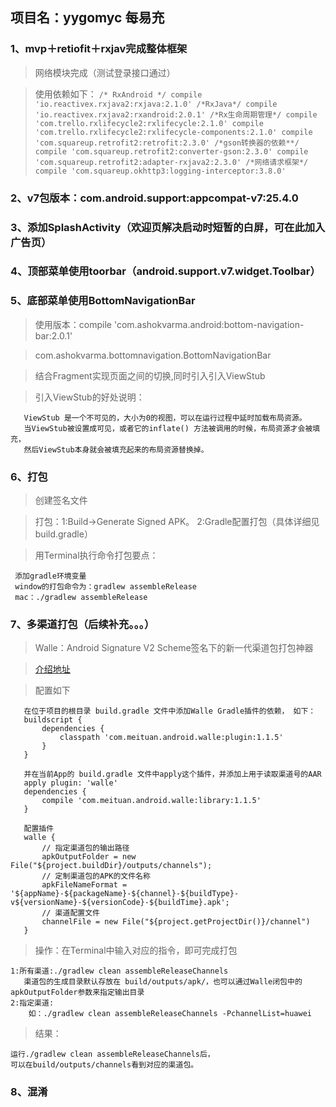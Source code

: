 ## 项目名：yygomyc 每易充

### 1、mvp＋retiofit＋rxjav完成整体框架
   > 网络模块完成（测试登录接口通过）
   
   > 使用依赖如下：
    ```
     /* RxAndroid */
     compile 'io.reactivex.rxjava2:rxjava:2.1.0'
     /*RxJava*/
     compile 'io.reactivex.rxjava2:rxandroid:2.0.1'
     /*Rx生命周期管理*/
     compile 'com.trello.rxlifecycle2:rxlifecycle:2.1.0'
     compile 'com.trello.rxlifecycle2:rxlifecycle-components:2.1.0'
     compile 'com.squareup.retrofit2:retrofit:2.3.0'
     /*gson转换器的依赖**/
     compile 'com.squareup.retrofit2:converter-gson:2.3.0'
     compile 'com.squareup.retrofit2:adapter-rxjava2:2.3.0'
     /*网络请求框架*/
     compile 'com.squareup.okhttp3:logging-interceptor:3.8.0'
    ```
   
   
### 2、v7包版本：com.android.support:appcompat-v7:25.4.0   

### 3、添加SplashActivity（欢迎页解决启动时短暂的白屏，可在此加入广告页）
   
### 4、顶部菜单使用toorbar（android.support.v7.widget.Toolbar）

### 5、底部菜单使用BottomNavigationBar

 > 使用版本：compile 'com.ashokvarma.android:bottom-navigation-bar:2.0.1' 
 
 > com.ashokvarma.bottomnavigation.BottomNavigationBar
 
 > 结合Fragment实现页面之间的切换,同时引入引入ViewStub
 
 > 引入ViewStub的好处说明：
 ```
    ViewStub 是一个不可见的，大小为0的视图，可以在运行过程中延时加载布局资源。
    当ViewStub被设置成可见，或者它的inflate() 方法被调用的时候，布局资源才会被填充，
    然后ViewStub本身就会被填充起来的布局资源替换掉。
  ```

### 6、打包
 > 创建签名文件
 
 > 打包：1:Build->Generate Signed APK。 2:Gradle配置打包（具体详细见build.gradle）
    
 > 用Terminal执行命令打包要点：
   ```
    添加gradle环境变量
    window的打包命令为：gradlew assembleRelease
    mac：./gradlew assembleRelease
   ```                                   

### 7、多渠道打包（后续补充。。。）
 > Walle：Android Signature V2 Scheme签名下的新一代渠道包打包神器
 
 > [介绍地址](https://tech.meituan.com/android-apk-v2-signature-scheme.html)
 
 > 配置如下
 ```
    在位于项目的根目录 build.gradle 文件中添加Walle Gradle插件的依赖， 如下：
    buildscript {
        dependencies {
            classpath 'com.meituan.android.walle:plugin:1.1.5'
        }
    }
    
    并在当前App的 build.gradle 文件中apply这个插件，并添加上用于读取渠道号的AAR
    apply plugin: 'walle'
    dependencies {
        compile 'com.meituan.android.walle:library:1.1.5'
    }
    
    配置插件
    walle {
        // 指定渠道包的输出路径
        apkOutputFolder = new File("${project.buildDir}/outputs/channels");
        // 定制渠道包的APK的文件名称
        apkFileNameFormat = '${appName}-${packageName}-${channel}-${buildType}-v${versionName}-${versionCode}-${buildTime}.apk';
        // 渠道配置文件
        channelFile = new File("${project.getProjectDir()}/channel")
    }
```
 > 操作：在Terminal中输入对应的指令，即可完成打包
 ```
 1:所有渠道:./gradlew clean assembleReleaseChannels
    渠道包的生成目录默认存放在 build/outputs/apk/，也可以通过Walle闭包中的apkOutputFolder参数来指定输出目录
 2:指定渠道:
     如：./gradlew clean assembleReleaseChannels -PchannelList=huawei
 
```

 > 结果：
 ```
 运行./gradlew clean assembleReleaseChannels后，
 可以在build/outputs/channels看到对应的渠道包。
```

### 8、混淆